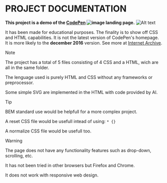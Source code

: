 # PROJECT DOCUMENTATION

**This project is a demo of the [CodePen](https://codepen.io/) ![image](https://blog.codepen.io/wp-content/uploads/2023/09/logo-black.png) landing page.**
![Alt text](https://blog.codepen.io/wp-content/uploads/2023/09/logo-black.png)

It has been made for educational purposes. The finality is to show off CSS and HTML capabilities.
It is not the latest version of CodePen's homepage. It is more likely to the **december 2016** version. See more at [Internet Archive](http://web.archive.org/web/20161230130750/http://codepen.io/).

> [!NOTE]
> The project has a total of 5 files consisting of 4 CSS and a HTML, wich are all in the same folder.
> 
> The lenguage used is purely HTML and CSS without any frameworks or preprocessor.
> 
> Some simple SVG are implemented in the HTML with code provided by AI.

> [!TIP]
> BEM standard use would be helpfull for a more complex project.
> 
> A reset CSS file would be usefull intead of using: `* {}`
> 
> A normalize CSS file would be usefull too.

> [!WARNING]
> The page does not have any functionality features such as drop-down, scrolling, etc.
> 
> It has not been tried in other browsers but Firefox and Chrome.
> 
> It does not work with responsive web design.
